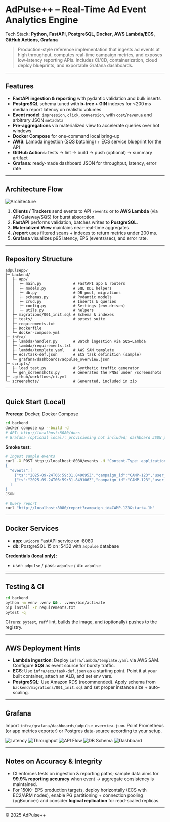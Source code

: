 
# AdPulse++ – Real-Time Ad Event Analytics Engine

Tech Stack: **Python**, **FastAPI**, **PostgreSQL**, **Docker**, **AWS Lambda/ECS**, **GitHub Actions**, **Grafana**

> Production-style reference implementation that ingests ad events at high throughput, computes real-time campaign metrics, and exposes low-latency reporting APIs. Includes CI/CD, containerization, cloud deploy blueprints, and exportable Grafana dashboards.

---

## Features
- **FastAPI ingestion & reporting** with pydantic validation and bulk inserts
- **PostgreSQL** schema tuned with **b-tree + GIN** indexes for <200 ms median report latency on realistic volumes
- **Event model**: `impression`, `click`, `conversion`, with `cost`/`revenue` and arbitrary JSON `metadata`
- **Pre-aggregations** via materialized view to accelerate queries over hot windows
- **Docker Compose** for one-command local bring-up
- **AWS**: Lambda ingestion (SQS batching) + ECS service blueprint for the API
- **GitHub Actions**: tests → lint → build → push (optional) → summary artifact
- **Grafana**: ready-made dashboard JSON for throughput, latency, error rate

---

## Architecture Flow

![Architecture](screenshots/01_architecture.png)

1. **Clients / Trackers** send events to API `/events` or to **AWS Lambda** (via API Gateway/SQS) for burst absorption.
2. **FastAPI** performs validation, batches writes to **PostgreSQL**.
3. **Materialized View** maintains near-real-time aggregates.
4. **/report** uses filtered scans + indexes to return metrics under 200 ms.
5. **Grafana** visualizes p95 latency, EPS (events/sec), and error rate.

---

## Repository Structure

```
adpulsepp/
├─ backend/
│  ├─ app/
│  │  ├─ main.py              # FastAPI app & routers
│  │  ├─ models.py            # SQL DDL helpers
│  │  ├─ db.py                # DB pool, migrations
│  │  ├─ schemas.py           # Pydantic models
│  │  ├─ crud.py              # Inserts & queries
│  │  ├─ config.py            # Settings (env-driven)
│  │  └─ utils.py             # helpers
│  ├─ migrations/001_init.sql # Schema & indexes
│  ├─ tests/                  # pytest suite
│  ├─ requirements.txt
│  ├─ Dockerfile
│  └─ docker-compose.yml
├─ infra/
│  ├─ lambda/handler.py       # Batch ingestion via SQS→Lambda
│  ├─ lambda/requirements.txt
│  ├─ lambda/template.yaml    # AWS SAM template
│  ├─ ecs/task-def.json       # ECS task definition (sample)
│  └─ grafana/dashboards/adpulse_overview.json
├─ scripts/
│  ├─ load_test.py            # Synthetic traffic generator
│  └─ gen_screenshots.py      # Generates the PNGs under /screenshots
├─ .github/workflows/ci.yml
└─ screenshots/               # Generated, included in zip
```

---

## Quick Start (Local)

**Prereqs:** Docker, Docker Compose

```bash
cd backend
docker compose up --build -d
# API: http://localhost:8080/docs
# Grafana (optional local): provisioning not included; dashboard JSON provided in infra/grafana/...
```

**Smoke test:**

```bash
# Ingest sample events
curl -X POST http://localhost:8080/events -H "Content-Type: application/json" -d @- <<'JSON'
{
  "events":[
    {"ts":"2025-09-24T06:59:31.849095Z","campaign_id":"CAMP-123","user_id":"U1","event_type":"impression","cost":0.0005,"revenue":0,"metadata":{"geo":"IN"}},
    {"ts":"2025-09-24T06:59:31.849106Z","campaign_id":"CAMP-123","user_id":"U1","event_type":"click","cost":0.01,"revenue":0,"metadata":{"geo":"IN"}}
  ]
}
JSON

# Query report
curl "http://localhost:8080/report?campaign_id=CAMP-123&start=-1h"
```

---

## Docker Services

- **app**: `uvicorn` FastAPI service on :8080
- **db**: PostgreSQL 15 on :5432 with `adpulse` database

**Credentials (local only):**
- user: `adpulse` / pass: `adpulse` / db: `adpulse`

---

## Testing & CI

```bash
cd backend
python -m venv .venv && . .venv/bin/activate
pip install -r requirements.txt
pytest -q
```

CI runs: `pytest`, `ruff` lint, builds the image, and (optionally) pushes to the registry.

---

## AWS Deployment Hints

- **Lambda ingestion**: Deploy `infra/lambda/template.yaml` via AWS SAM. Configure **SQS** as event source for bursty traffic.
- **ECS**: Use `infra/ecs/task-def.json` as a starting point. Point it at your built container, attach an ALB, and set env vars.
- **PostgreSQL**: Use Amazon RDS (recommended). Apply schema from `backend/migrations/001_init.sql` and set proper instance size + auto-scaling.

---

## Grafana

Import `infra/grafana/dashboards/adpulse_overview.json`. Point Prometheus (or app metrics exporter) or Postgres data-source according to your setup.

![Latency](screenshots/02_latency.png)
![Throughput](screenshots/03_throughput.png)
![API Flow](screenshots/04_api_flow.png)
![DB Schema](screenshots/05_db_schema.png)
![Dashboard](screenshots/06_dashboard.png)

---

## Notes on Accuracy & Integrity
- CI enforces tests on ingestion & reporting paths; sample data aims for **99.9% reporting accuracy** when event → aggregate consistency is maintained.
- For 150K+ EPS production targets, deploy horizontally (ECS with EC2/ARM nodes), enable PG partitioning + connection pooling (pgBouncer) and consider **logical replication** for read-scaled replicas.

---

© 2025 AdPulse++
